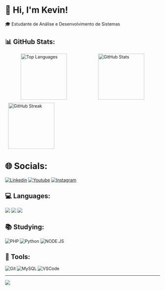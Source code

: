 # 💫 Hi, I'm Kevin!
 🎓 Estudante de Análise e Desenvolvimento de Sistemas<br>

 ## 📊 GitHub Stats:
<div style="display: flex; justify-content: space-around;">
    <img src="https://github-readme-stats.vercel.app/api/top-langs/?username=KevinReys&theme=dark&hide_border=false&include_all_commits=false&count_private=false&layout=compact" alt="Top Languages" style="height: 150px; width: auto;">
    <img src="https://github-readme-stats.vercel.app/api?username=KevinReys&theme=dark&hide_border=false&include_all_commits=false&count_private=false" alt="GitHub Stats" style="height: 150px; width: auto;">
</div>
 <div style="flex: 1; margin: 10px;"> 
        <img src="https://github-readme-streak-stats.herokuapp.com/?user=KevinReys&theme=dark&hide_border=false" alt="GitHub Streak" style="height: 150px; width: auto;">
    </div>
</div>

# 🌐 Socials:
[![Linkedin](https://img.shields.io/badge/LinkedIn-0077B5?style=for-the-badge&logo=linkedin&logoColor=white)](https://www.linkedin.com/in/reyskev/) 
[![Youtube](https://img.shields.io/badge/YouTube-FF0000?style=for-the-badge&logo=youtube&logoColor=white)](https://www.youtube.com/channel/UCWGl2SkqNJxoAgYTXvHFWTg) 
[![Instagram](https://img.shields.io/badge/Instagram-E4405F?style=for-the-badge&logo=instagram&logoColor=white)](https://instagram.com/_reyskevin) 

## 💻 Languages:
<div>
<img src="https://cdn.jsdelivr.net/gh/devicons/devicon@latest/icons/html5/html5-original.svg" />
<img src="https://cdn.jsdelivr.net/gh/devicons/devicon@latest/icons/css3/css3-original.svg" />    
<img src="https://cdn.jsdelivr.net/gh/devicons/devicon@latest/icons/javascript/javascript-original.svg" />
</div>

          

## 📚 Studying:
![PHP](https://img.shields.io/badge/php-%23777BB4.svg?style=for-the-badge&logo=php&logoColor=white) 
![Python](https://img.shields.io/badge/python-3670A0?style=for-the-badge&logo=python&logoColor=ffdd54) 
![NODE.JS](https://img.shields.io/badge/Node.js-43853D?style=for-the-badge&logo=node.js&logoColor=white)

## 🔧 Tools:
![Git](https://img.shields.io/badge/GIT-E44C30?style=for-the-badge&logo=git&logoColor=white)
![MySQL](https://img.shields.io/badge/MySQL-005C84?style=for-the-badge&logo=mysql&logoColor=white)
![VSCode](https://img.shields.io/badge/Visual_Studio-5C2D91?style=for-the-badge&logo=visual%20studio&logoColor=white)



---
[![](https://visitcount.itsvg.in/api?id=KevinReys&icon=0&color=0)](https://visitcount.itsvg.in)
